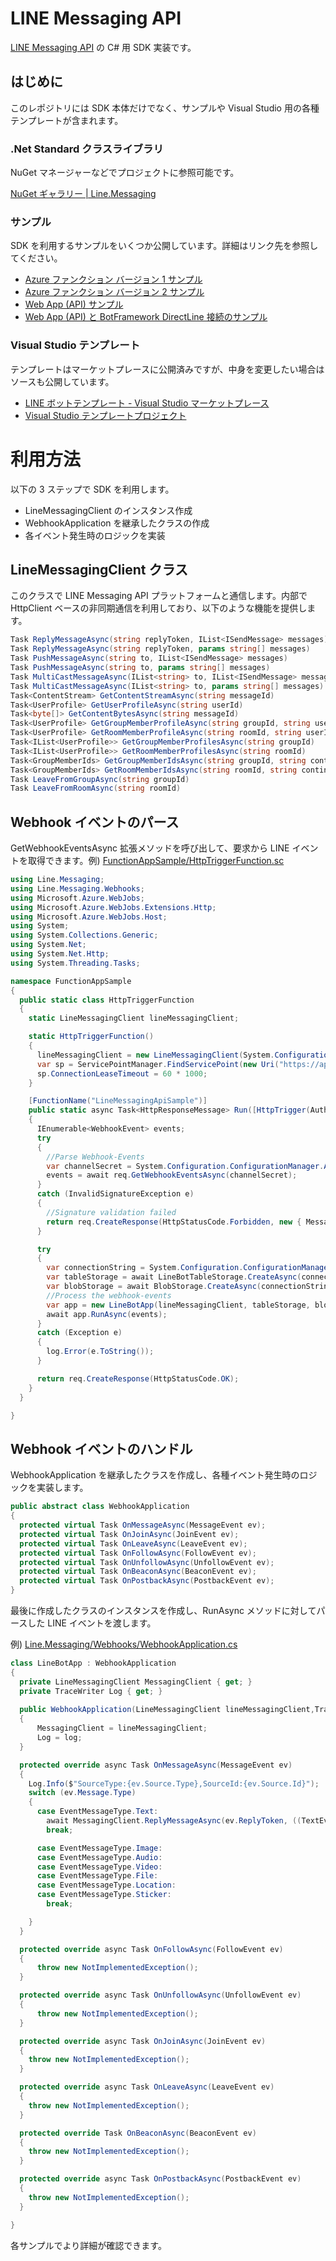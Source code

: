 # LINE Messaging API

[LINE Messaging API](https://developers.line.me/messaging-api/overview) の C# 用 SDK 実装です。

## はじめに
このレポジトリには SDK 本体だけでなく、サンプルや Visual Studio 用の各種テンプレートが含まれます。

### .Net Standard クラスライブラリ   
NuGet マネージャーなどでプロジェクトに参照可能です。

[NuGet ギャラリー | Line.Messaging](https://www.nuget.org/packages/Line.Messaging/)  

### サンプル
SDK を利用するサンプルをいくつか公開しています。詳細はリンク先を参照してください。
- [Azure ファンクション バージョン 1 サンプル](https://github.com/pierre3/LineMessagingApi/tree/master/FunctionAppSample)
- [Azure ファンクション バージョン 2 サンプル](https://github.com/pierre3/LineMessagingApi/tree/master/FunctionAppSample.v2)
- [Web App (API) サンプル](https://github.com/pierre3/LineMessagingApi/tree/master/WebAppSample)
- [Web App (API) と BotFramework DirectLine 接続のサンプル](https://github.com/pierre3/LineMessagingApi/tree/master/WebAppWithBotFrameworkSample)

### Visual Studio テンプレート  
テンプレートはマーケットプレースに公開済みですが、中身を変更したい場合はソースも公開しています。
- [LINE ボットテンプレート - Visual Studio マーケットプレース](https://marketplace.visualstudio.com/items?itemName=pierre3.LINEBotCSharpTemplate)
- [Visual Studio テンプレートプロジェクト](https://github.com/pierre3/LineMessagingApi/tree/master/ProjectTemplate)

# 利用方法
以下の 3 ステップで SDK を利用します。
  - LineMessagingClient のインスタンス作成
  - WebhookApplication を継承したクラスの作成
  - 各イベント発生時のロジックを実装

## LineMessagingClient クラス

このクラスで LINE Messaging API プラットフォームと通信します。内部で HttpClient ベースの非同期通信を利用しており、以下のような機能を提供します。
```cs
Task ReplyMessageAsync(string replyToken, IList<ISendMessage> messages)
Task ReplyMessageAsync(string replyToken, params string[] messages)
Task PushMessageAsync(string to, IList<ISendMessage> messages)
Task PushMessageAsync(string to, params string[] messages)
Task MultiCastMessageAsync(IList<string> to, IList<ISendMessage> messages)
Task MultiCastMessageAsync(IList<string> to, params string[] messages)
Task<ContentStream> GetContentStreamAsync(string messageId)
Task<UserProfile> GetUserProfileAsync(string userId)
Task<byte[]> GetContentBytesAsync(string messageId)
Task<UserProfile> GetGroupMemberProfileAsync(string groupId, string userId)
Task<UserProfile> GetRoomMemberProfileAsync(string roomId, string userId)
Task<IList<UserProfile>> GetGroupMemberProfilesAsync(string groupId)
Task<IList<UserProfile>> GetRoomMemberProfilesAsync(string roomId)
Task<GroupMemberIds> GetGroupMemberIdsAsync(string groupId, string continuationToken)
Task<GroupMemberIds> GetRoomMemberIdsAsync(string roomId, string continuationToken = null)
Task LeaveFromGroupAsync(string groupId)
Task LeaveFromRoomAsync(string roomId)
```

## Webhook イベントのパース
GetWebhookEventsAsync 拡張メソッドを呼び出して、要求から LINE イベントを取得できます。例) [FunctionAppSample/HttpTriggerFunction.sc](https://github.com/pierre3/LineMessagingApi/blob/master/FunctionAppSample/HttpTriggerFunction.cs) 

```cs
using Line.Messaging;
using Line.Messaging.Webhooks;
using Microsoft.Azure.WebJobs;
using Microsoft.Azure.WebJobs.Extensions.Http;
using Microsoft.Azure.WebJobs.Host;
using System;
using System.Collections.Generic;
using System.Net;
using System.Net.Http;
using System.Threading.Tasks;

namespace FunctionAppSample
{
  public static class HttpTriggerFunction
  {
    static LineMessagingClient lineMessagingClient;

    static HttpTriggerFunction()
    {
      lineMessagingClient = new LineMessagingClient(System.Configuration.ConfigurationManager.AppSettings["ChannelAccessToken"]);
      var sp = ServicePointManager.FindServicePoint(new Uri("https://api.line.me"));
      sp.ConnectionLeaseTimeout = 60 * 1000;
    }

    [FunctionName("LineMessagingApiSample")]
    public static async Task<HttpResponseMessage> Run([HttpTrigger(AuthorizationLevel.Anonymous, "post", Route = null)]HttpRequestMessage req, TraceWriter log)
    {
      IEnumerable<WebhookEvent> events;
      try
      {
        //Parse Webhook-Events
        var channelSecret = System.Configuration.ConfigurationManager.AppSettings["ChannelSecret"];
        events = await req.GetWebhookEventsAsync(channelSecret);
      }
      catch (InvalidSignatureException e)
      {
        //Signature validation failed
        return req.CreateResponse(HttpStatusCode.Forbidden, new { Message = e.Message });
      }

      try
      {
        var connectionString = System.Configuration.ConfigurationManager.AppSettings["AzureWebJobsStorage"];
        var tableStorage = await LineBotTableStorage.CreateAsync(connectionString);
        var blobStorage = await BlobStorage.CreateAsync(connectionString, "linebotcontainer");
        //Process the webhook-events
        var app = new LineBotApp(lineMessagingClient, tableStorage, blobStorage, log);
        await app.RunAsync(events);
      }
      catch (Exception e)
      {
        log.Error(e.ToString());
      }

      return req.CreateResponse(HttpStatusCode.OK);
    }
  }

}
```
## Webhook イベントのハンドル
WebhookApplication を継承したクラスを作成し、各種イベント発生時のロジックを実装します。

```cs
public abstract class WebhookApplication
{
  protected virtual Task OnMessageAsync(MessageEvent ev);
  protected virtual Task OnJoinAsync(JoinEvent ev);
  protected virtual Task OnLeaveAsync(LeaveEvent ev);
  protected virtual Task OnFollowAsync(FollowEvent ev);
  protected virtual Task OnUnfollowAsync(UnfollowEvent ev);
  protected virtual Task OnBeaconAsync(BeaconEvent ev);
  protected virtual Task OnPostbackAsync(PostbackEvent ev);
}

```

最後に作成したクラスのインスタンスを作成し、RunAsync メソッドに対してパースした LINE イベントを渡します。

例) [Line.Messaging/Webhooks/WebhookApplication.cs](https://github.com/pierre3/LineMessagingApi/blob/master/Line.Messaging/Webhooks/WebhookApplication.cs) 




```cs
class LineBotApp : WebhookApplication
{
  private LineMessagingClient MessagingClient { get; }
  private TraceWriter Log { get; }
  
  public WebhookApplication(LineMessagingClient lineMessagingClient,TraceWriter log)
  {
      MessagingClient = lineMessagingClient;
      Log = log;
  }

  protected override async Task OnMessageAsync(MessageEvent ev)
  {
    Log.Info($"SourceType:{ev.Source.Type},SourceId:{ev.Source.Id}");
    switch (ev.Message.Type)
    {
      case EventMessageType.Text:
        await MessagingClient.ReplyMessageAsync(ev.ReplyToken, ((TextEventMessage)ev.Message).Text);
        break;

      case EventMessageType.Image:
      case EventMessageType.Audio:
      case EventMessageType.Video:
      case EventMessageType.File:
      case EventMessageType.Location:
      case EventMessageType.Sticker:
        break;

    }
  }

  protected override async Task OnFollowAsync(FollowEvent ev)
  {
      throw new NotImplementedException();
  }

  protected override async Task OnUnfollowAsync(UnfollowEvent ev)
  {
      throw new NotImplementedException();
  }

  protected override async Task OnJoinAsync(JoinEvent ev)
  {
    throw new NotImplementedException();
  }

  protected override async Task OnLeaveAsync(LeaveEvent ev)
  {
    throw new NotImplementedException();
  }

  protected override Task OnBeaconAsync(BeaconEvent ev)
  {
    throw new NotImplementedException();
  }

  protected override async Task OnPostbackAsync(PostbackEvent ev)
  {
    throw new NotImplementedException();
  }

}
```
各サンプルでより詳細が確認できます。

